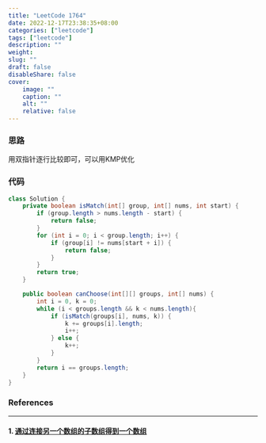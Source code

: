 ```yaml
---
title: "LeetCode 1764"
date: 2022-12-17T23:38:35+08:00
categories: ["leetcode"]
tags: ["leetcode"]
description: ""
weight:
slug: ""
draft: false
disableShare: false
cover:
    image: ""
    caption: ""
    alt: ""
    relative: false
---
```


### 思路

用双指针逐行比较即可，可以用KMP优化

### 代码

```java
class Solution {
    private boolean isMatch(int[] group, int[] nums, int start) {
        if (group.length > nums.length - start) {
            return false;
        }
        for (int i = 0; i < group.length; i++) {
            if (group[i] != nums[start + i]) {
                return false;
            }
        }
        return true;
    }

    public boolean canChoose(int[][] groups, int[] nums) {
        int i = 0, k = 0;
        while (i < groups.length && k < nums.length){
            if (isMatch(groups[i], nums, k)) {
                k += groups[i].length;
                i++;
            } else {
                k++;
            }
        }
        return i == groups.length;
    }
}
```

### References

---

#### 1. [通过连接另一个数组的子数组得到一个数组](https://leetcode.cn/problems/form-array-by-concatenating-subarrays-of-another-array/)
